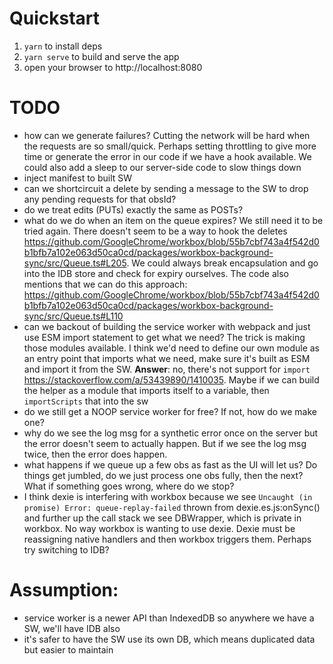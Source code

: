 # Quickstart
  1. `yarn` to install deps
  1. `yarn serve` to build and serve the app
  1. open your browser to http://localhost:8080

# TODO
  - how can we generate failures? Cutting the network will be hard when the
    requests are so small/quick. Perhaps setting throttling to give more time
    or generate the error in our code if we have a hook available. We could
    also add a sleep to our server-side code to slow things down
  - inject manifest to built SW
  - can we shortcircuit a delete by sending a message to the SW to drop any
    pending requests for that obsId?
  - do we treat edits (PUTs) exactly the same as POSTs?
  - what do we do when an item on the queue expires? We still need it to
     be tried again. There doesn't seem to be a way to hook the deletes
     https://github.com/GoogleChrome/workbox/blob/55b7cbf743a4f542d0b1bfb7a102e063d50ca0cd/packages/workbox-background-sync/src/Queue.ts#L205.
     We could always break encapsulation and go into the IDB store and check
     for expiry ourselves. The code also mentions that we can do this approach:
     https://github.com/GoogleChrome/workbox/blob/55b7cbf743a4f542d0b1bfb7a102e063d50ca0cd/packages/workbox-background-sync/src/Queue.ts#L110
  - can we backout of building the service worker with webpack and just use ESM
      import statement to get what we need? The trick is making those modules
      available. I think we'd need to define our own module as an entry point
      that imports what we need, make sure it's built as ESM and import it from
      the SW. **Answer**: no, there's not support for `import` https://stackoverflow.com/a/53439890/1410035.
      Maybe if we can build the helper as a module that imports itself to a
      variable, then `importScripts` that into the sw
  - do we still get a NOOP service worker for free? If not, how do we make one?
  - why do we see the log msg for a synthetic error once on the server but the
      error doesn't seem to actually happen. But if we see the log msg twice,
      then the error does happen.
  - what happens if we queue up a few obs as fast as the UI will let us? Do
      things get jumbled, do we just process one obs fully, then the next? What
      if something goes wrong, where do we stop?
  - I think dexie is interfering with workbox because we see `Uncaught (in
      promise) Error: queue-replay-failed` thrown from dexie.es.js:onSync() and
      further up the call stack we see DBWrapper, which is private in workbox.
      No way workbox is wanting to use dexie. Dexie must be reassigning native
      handlers and then workbox triggers them. Perhaps try switching to IDB?

# Assumption:
  - service worker is a newer API than IndexedDB so anywhere we have a SW, we'll
      have IDB also
  - it's safer to have the SW use its own DB, which means duplicated data but
      easier to maintain

